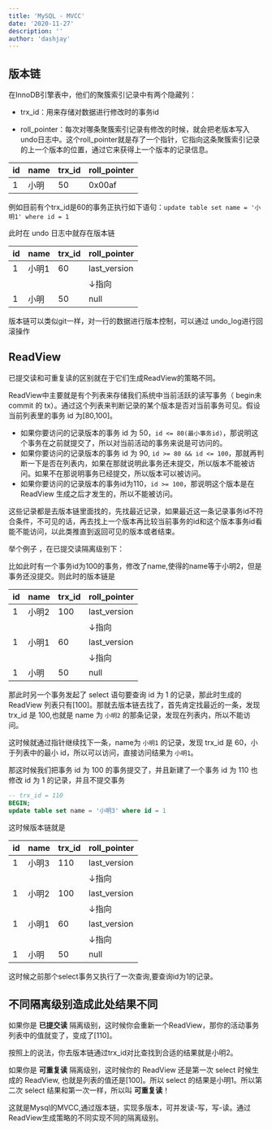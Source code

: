 ```yaml
---
title: 'MySQL - MVCC'
date: '2020-11-27'
description: ''
author: 'dashjay'
---
```



## 版本链

在InnoDB引擎表中，他们的聚簇索引记录中有两个隐藏列：

- trx_id：用来存储对数据进行修改时的事务id

- roll_pointer：每次对哪条聚簇索引记录有修改的时候，就会把老版本写入undo日志中。这个roll_pointer就是存了一个指针，它指向这条聚簇索引记录的上一个版本的位置，通过它来获得上一个版本的记录信息。

| id | name | trx_id | roll_pointer|
|----|------|--------|-------------|
|1   |小明   | 50     |0x00af      |

例如目前有个trx_id是60的事务正执行如下语句：`update table set name = '小明1' where id = 1`

此时在 undo 日志中就存在版本链

| id | name | trx_id | roll_pointer|
|----|------|--------|-------------|
|1   |小明1   | 60    |last_version      |
|  |  |     |  ↓指向      |
|1   |小明   | 50    |null      |

版本链可以类似git一样，对一行的数据进行版本控制，可以通过 undo_log进行回滚操作

## ReadView

已提交读和可重复读的区别就在于它们生成ReadView的策略不同。

ReadView中主要就是有个列表来存储我们系统中当前活跃的读写事务（ begin未 commit 的 tx）。通过这个列表来判断记录的某个版本是否对当前事务可见。假设当前列表里的事务 id 为[80,100]。

- 如果你要访问的记录版本的事务 id 为 50，`id <= 80(最小事务id)`，那说明这个事务在之前就提交了，所以对当前活动的事务来说是可访问的。
- 如果你要访问的记录版本的事务 id 为 90, `id >= 80 && id <= 100`，那就再判断一下是否在列表内，如果在那就说明此事务还未提交，所以版本不能被访问。如果不在那说明事务已经提交，所以版本可以被访问。
- 如果你要访问的记录版本的事务id为110，`id >= 100`，那说明这个版本是在 ReadView 生成之后才发生的，所以不能被访问。

这些记录都是去版本链里面找的，先找最近记录，如果最近这一条记录事务id不符合条件，不可见的话，再去找上一个版本再比较当前事务的id和这个版本事务id看能不能访问，以此类推直到返回可见的版本或者结束。

举个例子 ，在已提交读隔离级别下：

比如此时有一个事务id为100的事务，修改了name,使得的name等于小明2，但是事务还没提交。则此时的版本链是

| id | name | trx_id | roll_pointer|
|----|------|--------|-------------|
|1   |小明2   | 100    |last_version      |
|  |  |     |  ↓指向      |
|1   |小明1   | 60    |last_version      |
|  |  |     |  ↓指向      |
|1   |小明   | 50    |null      |

那此时另一个事务发起了 select 语句要查询 id 为 1 的记录，那此时生成的 ReadView 列表只有[100]。那就去版本链去找了，首先肯定找最近的一条，发现 trx_id 是 100,也就是 name 为 `小明2` 的那条记录，发现在列表内，所以不能访问。

这时候就通过指针继续找下一条，name为 `小明1` 的记录，发现 trx_id 是 60，小于列表中的最小 id，所以可以访问，直接访问结果为 `小明1`。

那这时候我们把事务 id 为 100 的事务提交了，并且新建了一个事务 id 为 110 也修改 id 为 1 的记录，并且不提交事务

```sql
-- trx_id = 110
BEGIN;
update table set name = '小明3' where id = 1
```

这时候版本链就是

| id | name | trx_id | roll_pointer|
|----|------|--------|-------------|
|1   |小明3   | 110    |last_version      |
|  |  |     |  ↓指向      |
|1   |小明2   | 100    |last_version      |
|  |  |     |  ↓指向      |
|1   |小明1   | 60    |last_version      |
|  |  |     |  ↓指向      |
|1   |小明   | 50    |null      |

这时候之前那个select事务又执行了一次查询,要查询id为1的记录。

## 不同隔离级别造成此处结果不同

如果你是 **已提交读** 隔离级别，这时候你会重新一个ReadView，那你的活动事务列表中的值就变了，变成了[110]。

按照上的说法，你去版本链通过trx_id对比查找到合适的结果就是小明2。

如果你是 **可重复读** 隔离级别，这时候你的 ReadView 还是第一次 select 时候生成的 ReadView, 也就是列表的值还是[100]。所以 select 的结果是小明1。所以第二次 select 结果和第一次一样，所以叫 **可重复读**！

这就是Mysql的MVCC,通过版本链，实现多版本，可并发读-写，写-读。通过ReadView生成策略的不同实现不同的隔离级别。
